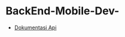 # BackEnd-Mobile-Dev-
* [Dokumentasi Api](https://documenter.getpostman.com/view/13835264/TzJx6vCk)
